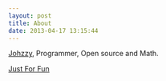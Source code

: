 ```yaml
---
layout: post
title: About
date: 2013-04-17 13:15:44
---
```


[Johzzy](https://github.com/Johzzy), Programmer, Open source and Math.

[Just For Fun](/just-for-fun/)
